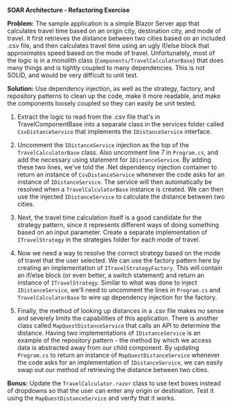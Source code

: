 **SOAR Architecture - Refactoring Exercise**

**Problem:** The sample application is a simple Blazor Server app that calculates travel time based on an origin city, destination city, and mode of travel.  It first retrieves the distance between two cities based on an included .csv file, and then calculates travel time using an ugly if/else block that approximates speed based on the mode of travel.  Unfortunately, most of the logic is in a monolith class (`Components/TravelCalculatorBase`) that does many things and is tightly coupled to many dependencies. This is not SOLID, and would be very difficult to unit test.

**Solution:** Use dependency injection, as well as the strategy, factory, and repository patterns to clean up the code, make it more readable, and make the components loosely coupled so they can easily be unit tested.

 1. Extract the logic to read from the .csv file that's in TravelComponentBase into a separate class in the services folder called `CsvDistanceService` that implements the `IDistanceService` interface.

 2. Uncomment the `IDistanceService` injection as the top of the `TravelCalculatorBase` class.  Also uncomment line 7 in `Program.cs`, and add the necessary using statement for `IDistanceService`.  By adding these two lines, we've told the .Net dependency injection container to return an instance of `CsvDistanceService` whenever the code asks for an instance of `IDistanceService`.  The service will then automatically be resolved when a `TravelCalculatorBase` instance is created.  We can then use the injected `IDistanceService` to calculate the distance between two cities.
 
 3.  Next, the travel time calculation itself is a good candidate for the strategy pattern, since it represents different ways of doing something based on an input parameter.  Create a separate implementation of `ITravelStrategy` in the strategies folder for each mode of travel.
 
 4.  Now we need a way to resolve the correct strategy based on the mode of travel that the user selected.  We can use the factory pattern here by creating an implementation of `ITravelStrategyFactory`.  This will contain an if/else block (or even better, a switch statement) and return an instance of `ITravelStrategy`.  Similar to what was done to inject `IDistanceService`, we'll need to uncomment the lines in `Program.cs` and `TravelCalculatorBase` to wire up dependency injection for the factory.
 
 5. Finally, the method of looking up distances in a .csv file makes no sense and severely limits the capabilities of this application.  There is another class called `MapQuestDistanceService` that calls an API to determine the distance.  Having two implementations of `IDistanceService` is an example of the repository pattern - the method by which we access data is abstracted away from our child component.  By updating `Program.cs` to return an instance of `MapQuestDistanceService` whenever the code asks for an implementation of `IDistanceService`, we can easily swap out our method of retrieving the distance between two cities.

**Bonus:** Update the `TravelCalculator.razor` class to use text boxes instead of dropdowns so that the user can enter any origin or destination.  Test it using the `MapQuestDistanceService` and verify that it works.
